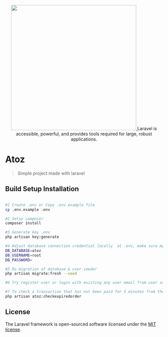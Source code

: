 <p align="center">
    <a href="https://laravel.com" target="_blank">
        <img src="https://raw.githubusercontent.com/laravel/art/master/logo-lockup/5%20SVG/2%20CMYK/1%20Full%20Color/laravel-logolockup-cmyk-red.svg" width="400">
    </a>
    Laravel is accessible, powerful, and provides tools required for large, robust applications.
</p>

# Atoz

> Simple project made with laravel

## Build Setup Installation
``` bash

#1 Create .env or Copy .env.example file
cp .env.example .env

#2 Setup composer
composer install

#3 Generate key .env
php artisan key:generate

#4 Adjust database connection credential locally  at .env, make sure mysql must be installed
DB_DATABASE=atoz
DB_USERNAME=root
DB_PASSWORD=

#5 Do migration of database & user seeder
php artisan migrate:fresh --seed

#6 Try register user or login with existing any user email from user seeder with password 'password'

#7 To check a transaction that has not been paid for 5 minutes from the date of transaction, do it manually by running the following command
php artisan atoz:checkexpiredorder
```


## License

The Laravel framework is open-sourced software licensed under the [MIT license](https://opensource.org/licenses/MIT).
